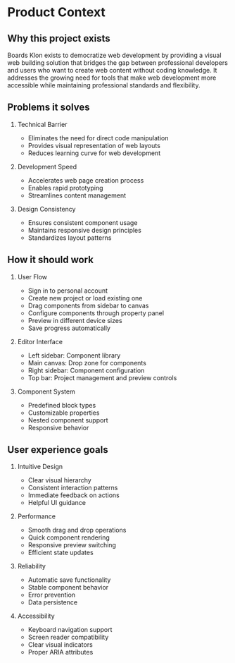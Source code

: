 # Product Context

## Why this project exists

Boards Klon exists to democratize web development by providing a visual web building solution that bridges the gap between professional developers and users who want to create web content without coding knowledge. It addresses the growing need for tools that make web development more accessible while maintaining professional standards and flexibility.

## Problems it solves

1. Technical Barrier

   - Eliminates the need for direct code manipulation
   - Provides visual representation of web layouts
   - Reduces learning curve for web development

2. Development Speed

   - Accelerates web page creation process
   - Enables rapid prototyping
   - Streamlines content management

3. Design Consistency
   - Ensures consistent component usage
   - Maintains responsive design principles
   - Standardizes layout patterns

## How it should work

1. User Flow

   - Sign in to personal account
   - Create new project or load existing one
   - Drag components from sidebar to canvas
   - Configure components through property panel
   - Preview in different device sizes
   - Save progress automatically

2. Editor Interface

   - Left sidebar: Component library
   - Main canvas: Drop zone for components
   - Right sidebar: Component configuration
   - Top bar: Project management and preview controls

3. Component System
   - Predefined block types
   - Customizable properties
   - Nested component support
   - Responsive behavior

## User experience goals

1. Intuitive Design

   - Clear visual hierarchy
   - Consistent interaction patterns
   - Immediate feedback on actions
   - Helpful UI guidance

2. Performance

   - Smooth drag and drop operations
   - Quick component rendering
   - Responsive preview switching
   - Efficient state updates

3. Reliability

   - Automatic save functionality
   - Stable component behavior
   - Error prevention
   - Data persistence

4. Accessibility
   - Keyboard navigation support
   - Screen reader compatibility
   - Clear visual indicators
   - Proper ARIA attributes
